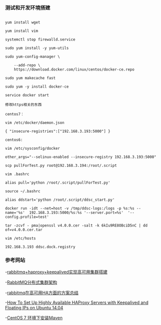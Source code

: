 ###  测试和开发环境搭建



````shell

yum install wget

yum install vim

systemctl stop firewalld.service

sudo yum install -y yum-utils

sudo yum-config-manager \

    --add-repo \
    https://download.docker.com/linux/centos/docker-ce.repo

sudo yum makecache fast

sudo yum -y install docker-ce

service docker start

修改https相关的东西

centos7：

vim /etc/docker/daemon.json

{ "insecure-registries":["192.168.3.193:5000"] }

centos6:

vim /etc/sysconfig/docker

other_args="--selinux-enabled --insecure-registry 192.168.3.193:5000"

scp pullForTest.py root@192.168.3.194:/root/.script

vim .bashrc

alias pull='python /root/.script/pullForTest.py'

source ~/.bashrc

alias ddstart='python /root/.script/ddsc_start.py'

docker run -idt --net=host -v /tmp/ddsc-logs:/logs -p %s:%s --name='%s'  192.168.3.193:5000/%s:%s '--server.port=%s'  '--config.profile=test'

tar -zcvf - pma|openssl v4.0.0.cer -salt -k 6kIu9RE8OBciD5nC | dd of=v4.0.0.cer.tar

vim /etc/hosts

192.168.3.193 ddsc.dock.registry

````











### 参考网站

-[rabbitmq+haproxy+keepalived实现高可用集群搭建](http://www.cnblogs.com/lylife/p/5584019.html)

-[RabbitMQ分布式集群架构](http://blog.csdn.net/woogeyu/article/details/51119101)

-[rabbitmq在高可用HA方面的方案总结](http://blog.csdn.net/yangbutao/article/details/10982391)

-[How To Set Up Highly Available HAProxy Servers with Keepalived and Floating IPs on Ubuntu 14.04](https://www.digitalocean.com/community/tutorials/how-to-set-up-highly-available-haproxy-servers-with-keepalived-and-floating-ips-on-ubuntu-14-04#userconsent#)

-[CentOS 7 环境下安装Maven](http://blog.csdn.net/mynameissls/article/details/54140176)